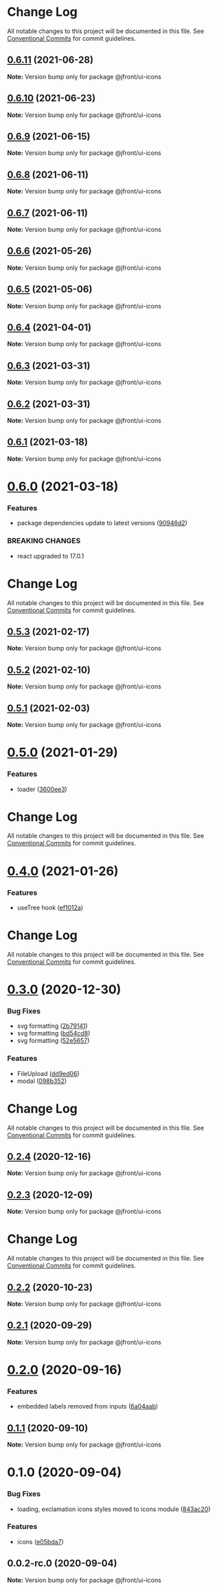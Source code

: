 # Change Log

All notable changes to this project will be documented in this file.
See [Conventional Commits](https://conventionalcommits.org) for commit guidelines.

## [0.6.11](https://github.com/Jepria/jfront-ui/compare/@jfront/ui-icons@0.6.10...@jfront/ui-icons@0.6.11) (2021-06-28)

**Note:** Version bump only for package @jfront/ui-icons





## [0.6.10](https://github.com/Jepria/jfront-ui/compare/@jfront/ui-icons@0.6.9...@jfront/ui-icons@0.6.10) (2021-06-23)

**Note:** Version bump only for package @jfront/ui-icons





## [0.6.9](https://github.com/Jepria/jfront-ui/compare/@jfront/ui-icons@0.6.8...@jfront/ui-icons@0.6.9) (2021-06-15)

**Note:** Version bump only for package @jfront/ui-icons





## [0.6.8](https://github.com/Jepria/jfront-ui/compare/@jfront/ui-icons@0.6.7...@jfront/ui-icons@0.6.8) (2021-06-11)

**Note:** Version bump only for package @jfront/ui-icons





## [0.6.7](https://github.com/Jepria/jfront-ui/compare/@jfront/ui-icons@0.6.6...@jfront/ui-icons@0.6.7) (2021-06-11)

**Note:** Version bump only for package @jfront/ui-icons





## [0.6.6](https://github.com/Jepria/jfront-ui/compare/@jfront/ui-icons@0.6.5...@jfront/ui-icons@0.6.6) (2021-05-26)

**Note:** Version bump only for package @jfront/ui-icons





## [0.6.5](https://github.com/Jepria/jfront-ui/compare/@jfront/ui-icons@0.6.4...@jfront/ui-icons@0.6.5) (2021-05-06)

**Note:** Version bump only for package @jfront/ui-icons





## [0.6.4](https://github.com/Jepria/jfront-ui/compare/@jfront/ui-icons@0.6.3...@jfront/ui-icons@0.6.4) (2021-04-01)

**Note:** Version bump only for package @jfront/ui-icons





## [0.6.3](https://github.com/Jepria/jfront-ui/compare/@jfront/ui-icons@0.6.2...@jfront/ui-icons@0.6.3) (2021-03-31)

**Note:** Version bump only for package @jfront/ui-icons





## [0.6.2](https://github.com/Jepria/jfront-ui/compare/@jfront/ui-icons@0.6.1...@jfront/ui-icons@0.6.2) (2021-03-31)

**Note:** Version bump only for package @jfront/ui-icons





## [0.6.1](https://github.com/Jepria/jfront-ui/compare/@jfront/ui-icons@0.6.0...@jfront/ui-icons@0.6.1) (2021-03-18)

**Note:** Version bump only for package @jfront/ui-icons





# [0.6.0](https://github.com/Jepria/jfront-ui/compare/@jfront/ui-icons@0.5.3...@jfront/ui-icons@0.6.0) (2021-03-18)


### Features

* package dependencies update to latest versions ([90946d2](https://github.com/Jepria/jfront-ui/commit/90946d25fcb08fc77e4b143567963682f8ff3d2b))


### BREAKING CHANGES

* react upgraded to 17.0.1





# Change Log

All notable changes to this project will be documented in this file. See
[Conventional Commits](https://conventionalcommits.org) for commit guidelines.

## [0.5.3](https://github.com/Jepria/jfront-ui/compare/@jfront/ui-icons@0.5.2...@jfront/ui-icons@0.5.3) (2021-02-17)

**Note:** Version bump only for package @jfront/ui-icons

## [0.5.2](https://github.com/Jepria/jfront-ui/compare/@jfront/ui-icons@0.5.1...@jfront/ui-icons@0.5.2) (2021-02-10)

**Note:** Version bump only for package @jfront/ui-icons

## [0.5.1](https://github.com/Jepria/jfront-ui/compare/@jfront/ui-icons@0.5.0...@jfront/ui-icons@0.5.1) (2021-02-03)

**Note:** Version bump only for package @jfront/ui-icons

# [0.5.0](https://github.com/Jepria/jfront-ui/compare/@jfront/ui-icons@0.4.0...@jfront/ui-icons@0.5.0) (2021-01-29)

### Features

- loader
  ([3600ee3](https://github.com/Jepria/jfront-ui/commit/3600ee3c3d69ecf0948f7342f7398dfe0785982f))

# Change Log

All notable changes to this project will be documented in this file. See
[Conventional Commits](https://conventionalcommits.org) for commit guidelines.

# [0.4.0](https://github.com/Jepria/jfront-ui/compare/@jfront/ui-icons@0.3.0...@jfront/ui-icons@0.4.0) (2021-01-26)

### Features

- useTree hook
  ([ef1012a](https://github.com/Jepria/jfront-ui/commit/ef1012af5ef8d97ae968b37dcac86562dd24c55f))

# Change Log

All notable changes to this project will be documented in this file. See
[Conventional Commits](https://conventionalcommits.org) for commit guidelines.

# [0.3.0](https://github.com/Jepria/jfront-ui/compare/@jfront/ui-icons@0.2.4...@jfront/ui-icons@0.3.0) (2020-12-30)

### Bug Fixes

- svg formatting
  ([2b79141](https://github.com/Jepria/jfront-ui/commit/2b79141f67f4bdc7adac60133c4645acef2fa5e6))
- svg formatting
  ([bd54cd8](https://github.com/Jepria/jfront-ui/commit/bd54cd88eb8156ba663f42a20b1cc10c308d787f))
- svg formatting
  ([52e5657](https://github.com/Jepria/jfront-ui/commit/52e5657dc7743f9e653f655ac435e08c13169c6f))

### Features

- FileUpload
  ([dd9ed06](https://github.com/Jepria/jfront-ui/commit/dd9ed06916401f398f6c37536b77558855ecb7ad))
- modal
  ([098b352](https://github.com/Jepria/jfront-ui/commit/098b352d6056fde09e11082cf7008157f76e2d07))

# Change Log

All notable changes to this project will be documented in this file. See
[Conventional Commits](https://conventionalcommits.org) for commit guidelines.

## [0.2.4](https://github.com/Jepria/jfront-ui/compare/@jfront/ui-icons@0.2.3...@jfront/ui-icons@0.2.4) (2020-12-16)

**Note:** Version bump only for package @jfront/ui-icons

## [0.2.3](https://github.com/Jepria/jfront-ui/compare/@jfront/ui-icons@0.2.2...@jfront/ui-icons@0.2.3) (2020-12-09)

**Note:** Version bump only for package @jfront/ui-icons

# Change Log

All notable changes to this project will be documented in this file. See
[Conventional Commits](https://conventionalcommits.org) for commit guidelines.

## [0.2.2](https://github.com/Jepria/jfront-ui/compare/@jfront/ui-icons@0.2.1...@jfront/ui-icons@0.2.2) (2020-10-23)

**Note:** Version bump only for package @jfront/ui-icons

## [0.2.1](https://github.com/Jepria/jfront-ui/compare/@jfront/ui-icons@0.2.0...@jfront/ui-icons@0.2.1) (2020-09-29)

**Note:** Version bump only for package @jfront/ui-icons

# [0.2.0](https://github.com/Jepria/jfront-ui/compare/@jfront/ui-icons@0.1.1...@jfront/ui-icons@0.2.0) (2020-09-16)

### Features

- embedded labels removed from inputs
  ([6a04aab](https://github.com/Jepria/jfront-ui/commit/6a04aab0fdf5da0948a6adf6181a6fdd43234eec))

## [0.1.1](https://github.com/Jepria/jfront-ui/compare/@jfront/ui-icons@0.1.0...@jfront/ui-icons@0.1.1) (2020-09-10)

**Note:** Version bump only for package @jfront/ui-icons

# 0.1.0 (2020-09-04)

### Bug Fixes

- loading, exclamation icons styles moved to icons module
  ([843ac20](https://github.com/Jepria/jfront-ui/commit/843ac20c8ac3194e87916938c8586af10a08ca97))

### Features

- icons
  ([e05bda7](https://github.com/Jepria/jfront-ui/commit/e05bda77542c2c74e176638276dc5ccf35ab7134))

## 0.0.2-rc.0 (2020-09-04)

**Note:** Version bump only for package @jfront/ui-icons

